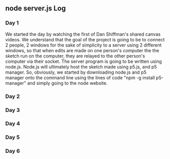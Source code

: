## node server.js Log

### Day 1
We started the day by watching the first of Dan Shiffman's shared canvas videos. We understand that the goal of the project is going to be to connect 2 people, 2 windows for the sake of simplicity to a server using 2 different windows, so that when edits are made on one person's computer the the sketch run on the computer, they are relayed to the other person's computer via their socket. The server program is going to be written using node.js. Node.js will ultimately host the sketch made using p5.js, and p5 manager. So, obviously, we started by downloading node.js and p5 manager onto the command line using the lines of code "npm -g install p5-manager" and simply going to the node website.

### Day 2

### Day 3

### Day 4

### Day 5

### Day 6
